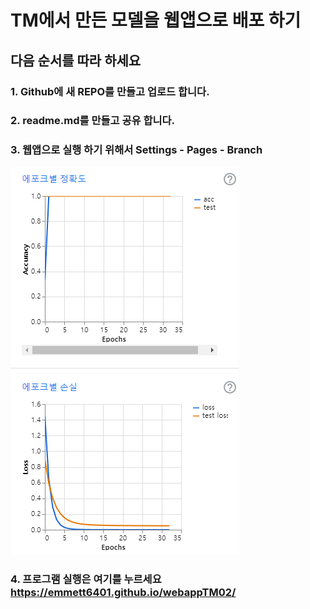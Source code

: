 # TM에서 만든 모델을 웹앱으로 배포 하기 
## 다음 순서를 따라 하세요 
### 1. Github에 새 REPO를 만들고 업로드 합니다.
### 2. readme.md를 만들고 공유 합니다.
### 3. 웹앱으로 실행 하기 위해서 Settings - Pages - Branch
    
![ 성능지표 ](https://github.com/Emmett6401/tm001/blob/main/model/2024-04-16%20152910.png)
### 4. 프로그램 실행은 여기를 누르세요 https://emmett6401.github.io/webappTM02/

